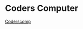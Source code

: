 # Coders Computer

[Coderscomp](https://github.com/Kmartin30/Code-102-Reading-Notes/blob/main/Coderscomp.md)
